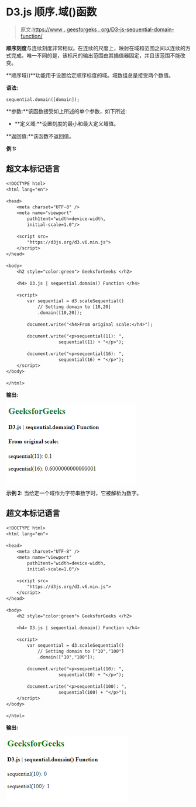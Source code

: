 # D3.js 顺序.域()函数

> 原文:[https://www . geesforgeks . org/D3-js-sequential-domain-function/](https://www.geeksforgeeks.org/d3-js-sequential-domain-function/)

**顺序刻度**与连续刻度非常相似。在连续的尺度上，映射在域和范围之间以连续的方式完成。唯一不同的是，该标尺的输出范围由其插值器固定，并且该范围不能改变。

**顺序域()**功能用于设置给定顺序标度的域。域数组总是接受两个数值。

**语法:**

```
sequential.domain([domain]);
```

**参数:**该函数接受如上所述的单个参数，如下所述:

*   **定义域:**设置刻度的最小和最大定义域值。

**返回值:**该函数不返回值。

**例 1:**

## 超文本标记语言

```
<!DOCTYPE html> 
<html lang="en"> 

<head> 
    <meta charset="UTF-8" /> 
    <meta name="viewport"
        path1tent="width=device-width, 
        initial-scale=1.0"/> 

    <script src=
        "https://d3js.org/d3.v6.min.js">
    </script>
</head> 

<body> 
    <h2 style="color:green"> GeeksforGeeks </h2>

    <h4> D3.js | sequential.domain() Function </h4>

    <script> 
        var sequential = d3.scaleSequential()
            // Setting domain to [10,20]
            .domain([10,20]);

        document.write("<h4>From original scale:</h4>");

        document.write("<p>sequential(11): ", 
                    sequential(11) + "</p>");

        document.write("<p>sequential(16): ", 
                    sequential(16) + "</p>");
    </script> 
</body>

</html>
```

**输出:**

[![](img/639b25472bf038830d072f9429c39041.png)](https://media.geeksforgeeks.org/wp-content/uploads/20200824105736/01153.png)

**示例 2:** 当给定一个域作为字符串数字时，它被解析为数字。

## 超文本标记语言

```
<!DOCTYPE html> 
<html lang="en"> 

<head> 
    <meta charset="UTF-8" /> 
    <meta name="viewport"
        path1tent="width=device-width, 
        initial-scale=1.0"/> 

    <script src=
        "https://d3js.org/d3.v6.min.js">
    </script>
</head> 

<body> 
    <h2 style="color:green"> GeeksforGeeks </h2>

    <h4> D3.js | sequential.domain() Function </h4>

    <script> 
        var sequential = d3.scaleSequential()
            // Setting domain to ["10","100"]
            .domain(["10","100"]);

        document.write("<p>sequential(10): ", 
                    sequential(10) + "</p>");

        document.write("<p>sequential(100): ", 
                    sequential(100) + "</p>");
    </script> 
</body>

</html>
```

**输出:**

[![](img/88176ee023225cf1a61861912409f79c.png)](https://media.geeksforgeeks.org/wp-content/uploads/20200824105905/01154.png)